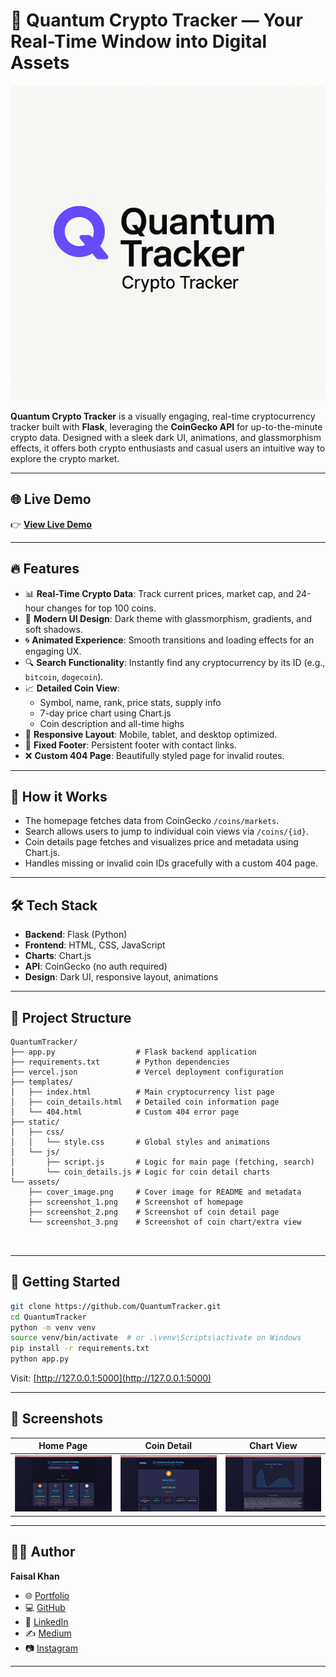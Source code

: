 # 🚀 Quantum Crypto Tracker — Your Real-Time Window into Digital Assets

![Cover](./assets/cover_image.png)

**Quantum Crypto Tracker** is a visually engaging, real-time cryptocurrency tracker built with **Flask**, leveraging the **CoinGecko API** for up-to-the-minute crypto data. Designed with a sleek dark UI, animations, and glassmorphism effects, it offers both crypto enthusiasts and casual users an intuitive way to explore the crypto market.

---

## 🌐 Live Demo

👉 [**View Live Demo**](https://quantum-tracker-nine.vercel.app/)

---

## 🔥 Features

- 📊 **Real-Time Crypto Data**: Track current prices, market cap, and 24-hour changes for top 100 coins.
- 🎨 **Modern UI Design**: Dark theme with glassmorphism, gradients, and soft shadows.
- 🌀 **Animated Experience**: Smooth transitions and loading effects for an engaging UX.
- 🔍 **Search Functionality**: Instantly find any cryptocurrency by its ID (e.g., `bitcoin`, `dogecoin`).
- 📈 **Detailed Coin View**:
  - Symbol, name, rank, price stats, supply info
  - 7-day price chart using Chart.js
  - Coin description and all-time highs
- 📱 **Responsive Layout**: Mobile, tablet, and desktop optimized.
- 📌 **Fixed Footer**: Persistent footer with contact links.
- ❌ **Custom 404 Page**: Beautifully styled page for invalid routes.

---

## 🧠 How it Works

- The homepage fetches data from CoinGecko `/coins/markets`.
- Search allows users to jump to individual coin views via `/coins/{id}`.
- Coin details page fetches and visualizes price and metadata using Chart.js.
- Handles missing or invalid coin IDs gracefully with a custom 404 page.

---

## 🛠️ Tech Stack

- **Backend**: Flask (Python)
- **Frontend**: HTML, CSS, JavaScript
- **Charts**: Chart.js
- **API**: CoinGecko (no auth required)
- **Design**: Dark UI, responsive layout, animations

---

## 📁 Project Structure

```
QuantumTracker/
├── app.py                  # Flask backend application
├── requirements.txt        # Python dependencies
├── vercel.json             # Vercel deployment configuration
├── templates/
│   ├── index.html          # Main cryptocurrency list page
│   ├── coin_details.html   # Detailed coin information page
│   └── 404.html            # Custom 404 error page
├── static/
│   ├── css/
│   │   └── style.css       # Global styles and animations
│   └── js/
│       ├── script.js       # Logic for main page (fetching, search)
│       └── coin_details.js # Logic for coin detail charts
└── assets/
    ├── cover_image.png     # Cover image for README and metadata
    ├── screenshot_1.png    # Screenshot of homepage
    ├── screenshot_2.png    # Screenshot of coin detail page
    └── screenshot_3.png    # Screenshot of coin chart/extra view



```

---

## 🚀 Getting Started

```bash
git clone https://github.com/QuantumTracker.git
cd QuantumTracker
python -m venv venv
source venv/bin/activate  # or .\venv\Scripts\activate on Windows
pip install -r requirements.txt
python app.py
```

Visit: [http://127.0.0.1:5000](http://127.0.0.1:5000)

---

## 📸 Screenshots

| Home Page | Coin Detail | Chart View |
|-----------|-------------|------------|
| ![Home](./assets/screenshot_1.png) | ![Detail](./assets/screenshot_2.png) | ![Chart](./assets/screenshot_3.png) |

---

## 🙋‍♂️ Author

**Faisal Khan**

- 🌐 [Portfolio](https://khanfaisal.netlify.app)
- 💻 [GitHub](https://github.com/khanfaisal79960)
- 🔗 [LinkedIn](https://www.linkedin.com/in/khanfaisal79960)
- ✍️ [Medium](https://medium.com/@khanfaisal79960)
- 📷 [Instagram](https://instagram.com/mr._perfect_1004)

---
